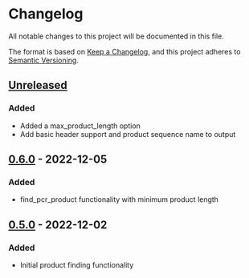 # Changelog
All notable changes to this project will be documented in this file.

The format is based on [Keep a Changelog](https://keepachangelog.com/en/1.0.0/), and this project adheres to [Semantic Versioning](https://semver.org/spec/v2.0.0.html).

## [Unreleased]
### Added
- Added a max_product_length option
- Add basic header support and product sequence name to output

## [0.6.0] - 2022-12-05
### Added
- find_pcr_product functionality with minimum product length

## [0.5.0] - 2022-12-02
### Added
- Initial product finding functionality

[Unreleased]: https://github.com/pommevilla/ispcr/compare/0.6.0...master
[0.6.0]: https://github.com/pommevilla/ispcr/compare/0.5.0...0.6.0
[0.5.0]: https://github.com/pommevilla/ispcr/tree/0.5.0
